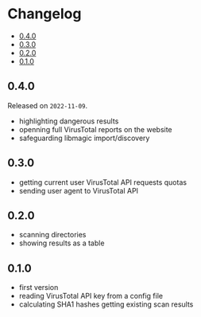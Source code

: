 # Changelog

<!-- MarkdownTOC -->

- [0.4.0](#040)
- [0.3.0](#030)
- [0.2.0](#020)
- [0.1.0](#010)

<!-- /MarkdownTOC -->

## 0.4.0

Released on `2022-11-09`.

- highlighting dangerous results
- openning full VirusTotal reports on the website
- safeguarding libmagic import/discovery

## 0.3.0

- getting current user VirusTotal API requests quotas
- sending user agent to VirusTotal API

## 0.2.0

- scanning directories
- showing results as a table

## 0.1.0

- first version
- reading VirusTotal API key from a config file
- calculating SHA1 hashes getting existing scan results
